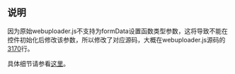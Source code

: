 说明
---

因为原始webuploader.js不支持为formData设置函数类型参数，这将导致不能在控件初始化后修改该参数，所以修改了对应源码，大概在webuploader.js源码的[3170](https://github.com/fex-team/webuploader/blob/master/dist/webuploader.js#L3170)行。

具体细节请参看[这里](https://github.com/kazaff/me.kazaff.article/blob/master/%E8%81%8A%E8%81%8A%E5%A4%A7%E6%96%87%E4%BB%B6%E4%B8%8A%E4%BC%A0.md)。